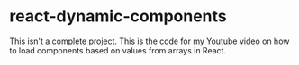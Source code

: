 # react-dynamic-components
This isn't a complete project. This is the code for my Youtube video on how to load components based on values from arrays in React.
